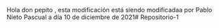 Hola don pepito , esta modificación está siendo modificadaa por Pablo Nieto Pascual a día 10 de diciembre  de 2021# Repositorio-1
